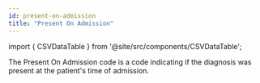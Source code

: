 ```yaml
---
id: present-on-admission
title: "Present On Admission"
---
```


import { CSVDataTable } from '@site/src/components/CSVDataTable';

The Present On Admission code is a code indicating if the diagnosis was present at the patient's time of admission.


<CSVDataTable csvUrl="https://raw.githubusercontent.com/tuva-health/terminology/main/terminology/terminology__present_on_admission.csv" />